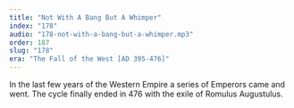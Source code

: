 ```yaml
---
title: "Not With A Bang But A Whimper"
index: "178"
audio: "178-not-with-a-bang-but-a-whimper.mp3"
order: 187
slug: "178"
era: "The Fall of the West [AD 395-476]"
---
```


In the last few years of the Western Empire a series of Emperors came and went. The cycle finally ended in 476 with the exile of Romulus Augustulus. 


